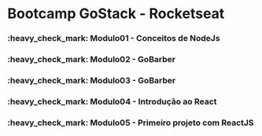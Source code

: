<h1>Bootcamp GoStack - Rocketseat</h1>

<h3>:heavy_check_mark: Modulo01 - Conceitos de NodeJs</h3>
<h3>:heavy_check_mark: Modulo02 - GoBarber</h3>
<h3>:heavy_check_mark: Modulo03 - GoBarber</h3>
<h3>:heavy_check_mark: Modulo04 - Introdução ao React</h3>
<h3>:heavy_check_mark: Modulo05 - Primeiro projeto com ReactJS</h3>

